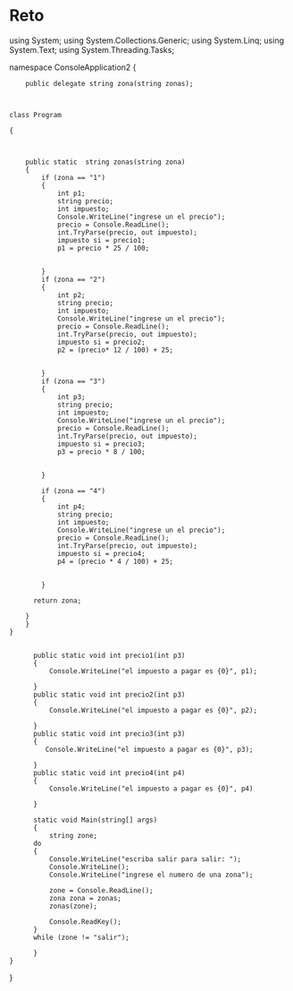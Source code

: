 # Reto

using System;
using System.Collections.Generic;
using System.Linq;
using System.Text;
using System.Threading.Tasks;

namespace ConsoleApplication2
{

        public delegate string zona(string zonas);
        
        

    class Program
    
    {
    


        public static  string zonas(string zona)
        {
            if (zona == "1")
            {
                int p1;
                string precio;
                int impuesto;
                Console.WriteLine("ingrese un el precio");
                precio = Console.ReadLine();
                int.TryParse(precio, out impuesto);
                impuesto si = precio1;
                p1 = precio * 25 / 100;
                
                
            }
            if (zona == "2")
            {
                int p2;
                string precio;
                int impuesto;
                Console.WriteLine("ingrese un el precio");
                precio = Console.ReadLine();
                int.TryParse(precio, out impuesto);
                impuesto si = precio2;
                p2 = (precio* 12 / 100) + 25;
                

            }
            if (zona == "3")
            {
                int p3;
                string precio;
                int impuesto;
                Console.WriteLine("ingrese un el precio");
                precio = Console.ReadLine();
                int.TryParse(precio, out impuesto);
                impuesto si = precio3;
                p3 = precio * 8 / 100;
                

            }

            if (zona == "4")
            {
                int p4;
                string precio;
                int impuesto;
                Console.WriteLine("ingrese un el precio");
                precio = Console.ReadLine();
                int.TryParse(precio, out impuesto);
                impuesto si = precio4;
                p4 = (precio * 4 / 100) + 25;
                

            }
           
          return zona;
                   
        }
        }
    }


          public static void int precio1(int p3)
          {
              Console.WriteLine("el impuesto a pagar es {0}", p1);
              
          }
          public static void int precio2(int p3)
          {
              Console.WriteLine("el impuesto a pagar es {0}", p2);

          }
          public static void int precio3(int p3)
          {
             Console.WriteLine("el impuesto a pagar es {0}", p3);

          }
          public static void int precio4(int p4)
          {
              Console.WriteLine("el impuesto a pagar es {0}", p4)
              
          }

          static void Main(string[] args)
          {
              string zone;
          do
          {
              Console.WriteLine("escriba salir para salir: ");
              Console.WriteLine();
              Console.WriteLine("ingrese el numero de una zona");

              zone = Console.ReadLine();
              zona zona = zonas;
              zonas(zone);

              Console.ReadKey();
          } 
          while (zone != "salir");

          }
    }
          
}
